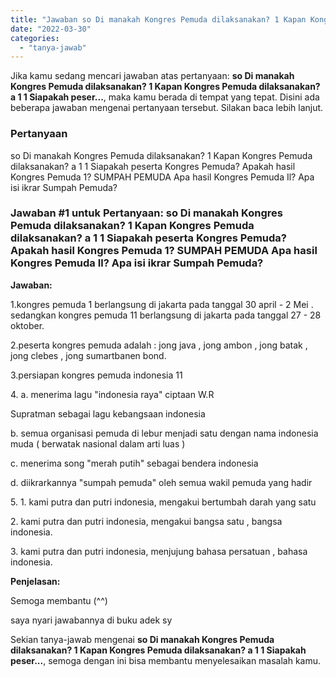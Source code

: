 ```yaml
---
title: "Jawaban so Di manakah Kongres Pemuda dilaksanakan? 1 Kapan Kongres Pemuda dilaksanakan? a 1 1 Siapakah peser..."
date: "2022-03-30"
categories: 
  - "tanya-jawab"
---
```


Jika kamu sedang mencari jawaban atas pertanyaan: **so Di manakah Kongres Pemuda dilaksanakan? 1 Kapan Kongres Pemuda dilaksanakan? a 1 1 Siapakah peser...**, maka kamu berada di tempat yang tepat. Disini ada beberapa jawaban mengenai pertanyaan tersebut. Silakan baca lebih lanjut.

### Pertanyaan

so Di manakah Kongres Pemuda dilaksanakan? 1 Kapan Kongres Pemuda dilaksanakan? a 1 1 Siapakah peserta Kongres Pemuda? Apakah hasil Kongres Pemuda 1? SUMPAH PEMUDA Apa hasil Kongres Pemuda Il? Apa isi ikrar Sumpah Pemuda?​

### Jawaban #1 untuk Pertanyaan: so Di manakah Kongres Pemuda dilaksanakan? 1 Kapan Kongres Pemuda dilaksanakan? a 1 1 Siapakah peserta Kongres Pemuda? Apakah hasil Kongres Pemuda 1? SUMPAH PEMUDA Apa hasil Kongres Pemuda Il? Apa isi ikrar Sumpah Pemuda?​

**Jawaban:**

1.kongres pemuda 1 berlangsung di jakarta pada tanggal 30 april - 2 Mei . sedangkan kongres pemuda 11 berlangsung di jakarta pada tanggal 27 - 28 oktober.

2.peserta kongres pemuda adalah : jong java , jong ambon , jong batak , jong clebes , jong sumartbanen bond.

3.persiapan kongres pemuda indonesia 11

4\. a. menerima lagu "indonesia raya" ciptaan W.R

Supratman sebagai lagu kebangsaan indonesia

b. semua organisasi pemuda di lebur menjadi satu dengan nama indonesia muda ( berwatak nasional dalam arti luas )

c. menerima song "merah putih" sebagai bendera indonesia

d. diikrarkannya "sumpah pemuda" oleh semua wakil pemuda yang hadir

5\. 1. kami putra dan putri indonesia, mengakui bertumbah darah yang satu

2\. kami putra dan putri indonesia, mengakui bangsa satu , bangsa indonesia.

3\. kami putra dan putri indonesia, menjujung bahasa persatuan , bahasa indonesia.

**Penjelasan:**

Semoga membantu (^^)

saya nyari jawabannya di buku adek sy

Sekian tanya-jawab mengenai **so Di manakah Kongres Pemuda dilaksanakan? 1 Kapan Kongres Pemuda dilaksanakan? a 1 1 Siapakah peser...**, semoga dengan ini bisa membantu menyelesaikan masalah kamu.
